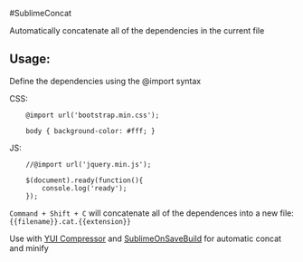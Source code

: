 #SublimeConcat

Automatically concatenate all of the dependencies in the current file

## Usage:

Define the dependencies using the @import syntax

CSS:
    
        @import url('bootstrap.min.css');
    
        body { background-color: #fff; }

JS:
    
        //@import url('jquery.min.js'); 
    
        $(document).ready(function(){
            console.log('ready');
        });

`Command + Shift + C` will concatenate all of the dependences into a new file: `{{filename}}.cat.{{extension}}`

Use with [YUI Compressor](https://github.com/leon/YUI-Compressor) and [SublimeOnSaveBuild](https://github.com/alexnj/SublimeOnSaveBuild) for automatic concat and minify